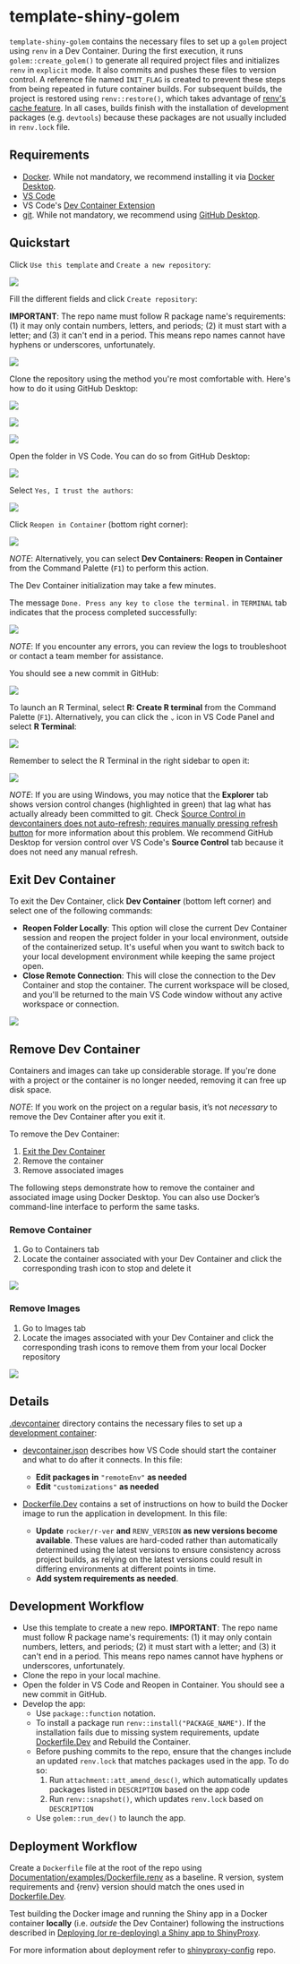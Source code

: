 # template-shiny-golem

`template-shiny-golem` contains the necessary files to set up a `golem` project using `renv` in a Dev Container. During the first execution, it runs `golem::create_golem()` to generate all required project files and initializes `renv` in `explicit` mode. It also commits and pushes these files to version control. A reference file named `INIT_FLAG` is created to prevent these steps from being repeated in future container builds. For subsequent builds, the project is restored using `renv::restore()`, which takes advantage of [renv's cache feature](https://github.com/rocker-org/devcontainer-features/tree/main/src/renv-cache). In all cases, builds finish with the installation of development packages (e.g. `devtools`) because these packages are not usually included in `renv.lock` file.

## Requirements

  - [Docker](https://docs.docker.com/engine/install/). While not mandatory, we recommend installing it via [Docker Desktop](https://docs.docker.com/desktop/install/windows-install/).
  - [VS Code](https://code.visualstudio.com/)
  - VS Code's [Dev Container Extension](https://marketplace.visualstudio.com/items?itemName=ms-vscode-remote.remote-containers)
  - [git](https://git-scm.com/). While not mandatory, we recommend using [GitHub Desktop](https://desktop.github.com/download/).

## Quickstart

Click `Use this template` and `Create a new repository`:

![](.devcontainer/img/quickstart/use-template.png)

Fill the different fields and click `Create repository`:

**IMPORTANT**: The repo name must follow R package name's requirements: (1) it may only contain numbers, letters, and periods; (2) it must start with a letter; and (3) it can't end in a period. This means repo names cannot have hyphens or underscores, unfortunately.

![](.devcontainer/img/quickstart/create-new-repo.png)

Clone the repository using the method you're most comfortable with. Here's how to do it using GitHub Desktop:

![](.devcontainer/img/quickstart/clone-repo-01.png)

![](.devcontainer/img/quickstart/clone-repo-02.png)

![](.devcontainer/img/quickstart/clone-repo-03.png)

Open the folder in VS Code. You can do so from GitHub Desktop:

![](.devcontainer/img/quickstart/open-in-vs-code.png)

Select `Yes, I trust the authors`:

![](.devcontainer/img/quickstart/trust-authors.png)

Click `Reopen in Container` (bottom right corner):

![](.devcontainer/img/quickstart/reopen-in-container.png)

*NOTE*: Alternatively, you can select **Dev Containers: Reopen in Container** from the Command Palette (`F1`) to perform this action.

The Dev Container initialization may take a few minutes.

The message `Done. Press any key to close the terminal.` in `TERMINAL` tab indicates that the process completed successfully:

![](.devcontainer/img/quickstart/success-message.png)

*NOTE*: If you encounter any errors, you can review the logs to troubleshoot or contact a team member for assistance.

You should see a new commit in GitHub:

![](.devcontainer/img/quickstart/success-github.png)

To launch an R Terminal, select **R: Create R terminal** from the Command Palette (`F1`). Alternatively, you can click the `⌄` icon in VS Code Panel and select **R Terminal**:

![](.devcontainer/img/quickstart/open-r-terminal.png)

Remember to select the R Terminal in the right sidebar to open it:

![](.devcontainer/img/quickstart/select-r-terminal.png)

*NOTE*: If you are using Windows, you may notice that the **Explorer** tab shows version control changes (highlighted in green) that lag what has actually already been committed to git. Check [Source Control in devcontainers does not auto-refresh; requires manually pressing refresh button](https://github.com/microsoft/vscode-remote-release/issues/9399) for more information about this problem. We recommend GitHub Desktop for version control over VS Code's **Source Control** tab because it does not need any manual refresh.

## Exit Dev Container

To exit the Dev Container, click **Dev Container** (bottom left corner) and select one of the following commands:

- **Reopen Folder Locally**: This option will close the current Dev Container session and reopen the project folder in your local environment, outside of the containerized setup. It's useful when you want to switch back to your local development environment while keeping the same project open.
- **Close Remote Connection**: This will close the connection to the Dev Container and stop the container. The current workspace will be closed, and you'll be returned to the main VS Code window without any active workspace or connection.

![](.devcontainer/img/exit-container.png)

## Remove Dev Container

Containers and images can take up considerable storage. If you're done with a project or the container is no longer needed, removing it can free up disk space.

*NOTE*: If you work on the project on a regular basis, it’s not *necessary* to remove the Dev Container after you exit it.

To remove the Dev Container:

1. [Exit the Dev Container](#exit-dev-container)
1. Remove the container
1. Remove associated images

The following steps demonstrate how to remove the container and associated image using Docker Desktop. You can also use Docker’s command-line interface to perform the same tasks.

### Remove Container

1. Go to Containers tab
2. Locate the container associated with your Dev Container and click the corresponding trash icon to stop and delete it

![](.devcontainer/img/delete-container.png)

### Remove Images

1. Go to Images tab
2. Locate the images associated with your Dev Container and click the corresponding trash icons to remove them from your local Docker repository

![](.devcontainer/img/delete-image.png)

## Details

[.devcontainer](/.devcontainer) directory contains the necessary files to set up a [development container](https://code.visualstudio.com/docs/devcontainers/containers):

- [devcontainer.json](/.devcontainer/devcontainer.json) describes how VS Code should start the container and what to do after it connects. In this file:
    - **Edit packages in** `"remoteEnv"` **as needed**
    - **Edit** `"customizations"` **as needed**

- [Dockerfile.Dev](/.devcontainer/Dockerfile.Dev) contains a set of instructions on how to build the Docker image to run the application in development. In this file:
    - **Update** `rocker/r-ver` **and** `RENV_VERSION` **as new versions become available**. These values are hard-coded rather than automatically determined using the latest versions to ensure consistency across project builds, as relying on the latest versions could result in differing environments at different points in time.
    - **Add system requirements as needed**.

## Development Workflow

- Use this template to create a new repo. **IMPORTANT**: The repo name must follow R package name's requirements: (1) it may only contain numbers, letters, and periods; (2) it must start with a letter; and (3) it can't end in a period. This means repo names cannot have hyphens or underscores, unfortunately.
- Clone the repo in your local machine.
- Open the folder in VS Code and Reopen in Container. You should see a new commit in GitHub.
- Develop the app:
    - Use `package::function` notation.
    - To install a package run `renv::install("PACKAGE_NAME")`. If the installation fails due to missing system requirements, update [Dockerfile.Dev](/.devcontainer/Dockerfile.Dev) and Rebuild the Container.
    - Before pushing commits to the repo, ensure that the changes include an updated `renv.lock` that matches packages used in the app. To do so:
        1. Run `attachment::att_amend_desc()`, which automatically updates packages listed in `DESCRIPTION` based on the app code
        1. Run `renv::snapshot()`, which updates `renv.lock` based on `DESCRIPTION`
    - Use `golem::run_dev()` to launch the app.

## Deployment Workflow

Create a `Dockerfile` file at the root of the repo using [Documentation/examples/Dockerfile.renv](https://github.com/IntegralEnvision/shinyproxy-configs/blob/main/Documentation/examples/Dockerfile.renv) as a baseline. R version, system requirements and {renv} version should match the ones used in [Dockerfile.Dev](/.devcontainer/Dockerfile.Dev).

Test building the Docker image and running the Shiny app in a Docker container **locally** (i.e. *outside* the Dev Container) following the instructions described in [Deploying (or re-deploying) a Shiny app to ShinyProxy](https://github.com/IntegralEnvision/shinyproxy-configs/blob/main/Documentation/SOPs/Setting-Up-ShinyApp-CICD.md). 

For more information about deployment refer to [shinyproxy-config](https://github.com/IntegralEnvision/shinyproxy-configs) repo.
